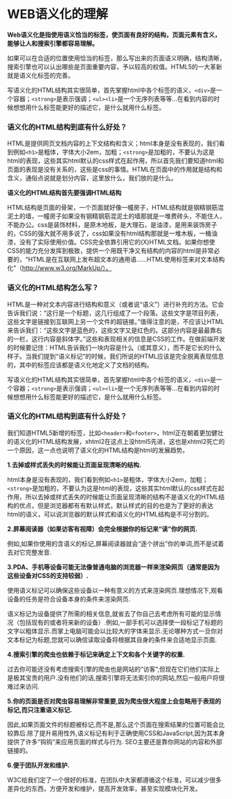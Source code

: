 # WEB语义化的理解 #

**Web语义化是指使用语义恰当的标签，使页面有良好的结构，页面元素有含义，能够让人和搜索引擎都容易理解。**

如果可以在合适的位置使用恰当的标签，那么写出来的页面语义明确，结构清晰，搜索引擎也可以认出哪些是页面重要内容，予以较高的权值。HTML5的一大革新就是语义化标签的完善。

写语义化的HTML结构其实很简单，首先掌握html中各个标签的语义，`<div>`是一个容器；`<strong>`是表示强调；`<ul><li>`是一个无序列表等等…在看到内容的时候想想用什么标签能更好的描述它，是什么就用什么标签。

### 语义化的HTML结构到底有什么好处？ ###

HTML是提供网页文档内容的上下文结构和含义；html本身是没有表现的，我们看到例如`<h1>`是粗体，字体大小2em，加粗；`<strong>`是加粗的，不要认为这是html的表现，这些其实html默认的css样式在起作用，所以首先我们要知道html和页面的表现是没有关系的，这些是css的事情。HTML在页面中的作用就是结构和含义，通俗点说就是划分内容，这里放什么，我们放的是什么。

**语义化的HTML结构首先要强调HTML结构**

HTML结构是页面的骨架，一个页面就好像一幢房子，HTML结构就是钢精钢筋混泥土的墙，一幢房子如果没有钢精钢筋混泥土的墙那就是一堆费砖头，不能住人，不能办公。css是装饰材料，是原木地板，是大理石，是油漆，是用来装饰房子的，CSS的强大就不用多说了，css如果没有html结构那就是一堆木板，一桶油漆，没有了实际使用价值。CSS完全依靠引用它的(X)HTML文档。如果你想使CSS的能力充分发挥到极致，提供一个用既干净又有结构的内容的html是非常必要的，“HTML是在互联网上发布超文本的通用语……HTML使用标签来对文本结构化”（http://www.w3.org/MarkUp/）。

### 语义化的HTML结构怎么写？ ###

HTML是一种对文本内容进行结构和意义（或者说“语义”）进行补充的方法。它会告诉我们说：“这行是一个标题，这几行组成了一个段落。这些文字是项目列表，这些文字是链接到互联网上另一个文件的超链接。”值得注意的是，不应该让HTML来告诉我们：“这些文字是蓝色的，这些文字又是红色的。这部分内容是最最靠右的一栏，这行内容是斜体字。”这些和表现相关的信息是CSS的工作。在做前端开发的时候要记住：HTML告诉我们一块内容是什么（或其意义），而不是它长的什么样子。当我们提到“语义标记”的时候，我们所说的HTML应该是完全脱离表现信息的，其中的标签应该都是语义化地定义了文档的结构。

写语义化的HTML结构其实很简单，首先掌握html中各个标签的语义，`<div>`是一个容器；`<strong>`是表示强调；`<ul><li>`是一个无序列表等等…在看到内容的时候想想用什么标签能更好的描述它，是什么就用什么标签。

### 语义化的HTML结构到底有什么好处？ ###

我们知道HTML5新增的标签，比如`<header>`和`<footer>`，html正在朝着更加健壮的语义化的HTML结构发展，xhtml2在这点上没html5先进，这也是xhtml2死亡的一个原因，这一点也说明了语义化的HTML结构是html的发展趋势。

**1.去掉或样式丢失的时候能让页面呈现清晰的结构.**

html本身是没有表现的，我们看到例如`<h1>`是粗体，字体大小2em，加粗；`<strong>`是加粗的，不要认为这是html的表现，这些其实html默认的css样式在起作用，所以去掉或样式丢失的时候能让页面呈现清晰的结构不是语义化的HTML结构的优点，但是浏览器都有有默认样式，默认样式的目的也是为了更好的表达html的语义，可以说浏览器的默认样式和语义化的HTML结构是不可分割的。

**2.屏幕阅读器（如果访客有视障）会完全根据你的标记来“读”你的网页.**

例如,如果你使用的含语义的标记,屏幕阅读器就会“逐个拼出”你的单词,而不是试着去对它完整发音.

**3.PDA、手机等设备可能无法像普通电脑的浏览器一样来渲染网页（通常是因为这些设备对CSS的支持较弱）.**

使用语义标记可以确保这些设备以一种有意义的方式来渲染网页.理想情况下,观看设备的任务是符合设备本身的条件来渲染网页.

语义标记为设备提供了所需的相关信息,就省去了你自己去考虑所有可能的显示情况（包括现有的或者将来新的设备）.例如,一部手机可以选择使一段标记了标题的文字以粗体显示.而掌上电脑可能会以比较大的字体来显示.无论哪种方式一旦你对文本标记为标题,您就可以确信读取设备将根据其自身的条件来合适地显示页面.

**4.搜索引擎的爬虫也依赖于标记来确定上下文和各个关键字的权重.**

过去你可能还没有考虑搜索引擎的爬虫也是网站的“访客”,但现在它们他们实际上是极其宝贵的用户.没有他们的话,搜索引擎将无法索引你的网站,然后一般用户将很难过来访问.

**5.你的页面是否对爬虫容易理解非常重要,因为爬虫很大程度上会忽略用于表现的标记,而只注重语义标记.**

因此,如果页面文件的标题被标记,而不是,那么这个页面在搜索结果的位置可能会比较靠后.除了提升易用性外,语义标记有利于正确使用CSS和JavaScript,因为其本身提供了许多“钩钩”来应用页面的样式与行为.
SEO主要还是靠你网站的内容和外部链接的。

**6.便于团队开发和维护.**

W3C给我们定了一个很好的标准，在团队中大家都遵循这个标准，可以减少很多差异化的东西，方便开发和维护，提高开发效率，甚至实现模块化开发。